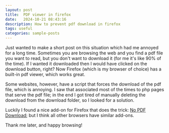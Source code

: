 ```yaml
---
layout: post
title:  PDF viewer in firefox
date:   2024-10-21 08:43:16
description: How to prevent pdf download in firefox
tags: useful
categories: sample-posts
---
```


Just wanted to make a short post on this situation which had me annoyed for a long time. 
Sometimes you are browsing the web and you find a pdf file you want to read, but you don't want to download it (for me it's like 90% of the time). If I wanted it downloaded then I would have clicked on the download button, right?
Now Firefox (which is my browser of choice) has a built-in pdf viewer, which works great.

Some websites, however, have a script that forces the download of the pdf file, which is annoying. I saw that associated most of the times to php pages that serve the pdf file; in the end I got tired of manually deleting the download from the download folder, so I looked for a solution.

Luckily I found a nice add-on for Firefox that does the trick: [No PDF Download](https://addons.mozilla.org/it/firefox/addon/no-pdf-download/); but I think all other browsers have similar add-ons.

Thank me later, and happy browsing!